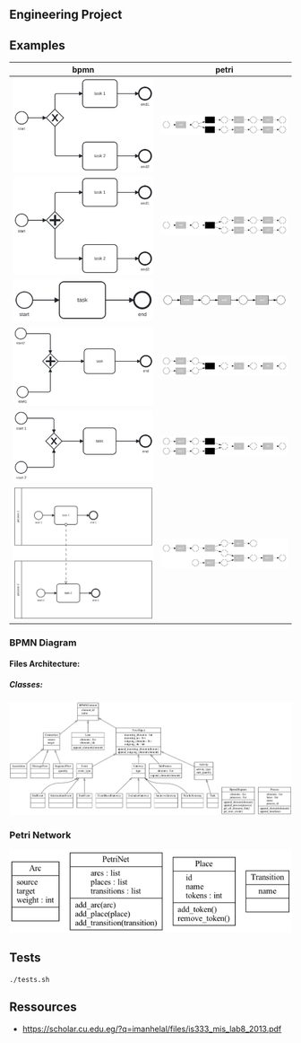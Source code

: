 ## Engineering Project

## Examples

|                                              bpmn                                              |                                              petri                                              |
|:----------------------------------------------------------------------------------------------:|:-----------------------------------------------------------------------------------------------:|
| ![start_decision_tasks_ends.svg](resources%2Fimg%2Fbpmn_parts%2Fstart_decision_tasks_ends.svg) | ![start_decision_tasks_ends.png](resources%2Fimg%2Fpetri_parts%2Fstart_decision_tasks_ends.png) |
|     ![start_fork_tasks_ends.svg](resources%2Fimg%2Fbpmn_parts%2Fstart_fork_tasks_ends.svg)     |     ![start_fork_tasks_ends.png](resources%2Fimg%2Fpetri_parts%2Fstart_fork_tasks_ends.png)     |
|            ![start_task_end.svg](resources%2Fimg%2Fbpmn_parts%2Fstart_task_end.svg)            |            ![start_task_end.png](resources%2Fimg%2Fpetri_parts%2Fstart_task_end.png)            |
|      ![starts_join_task_end.svg](resources%2Fimg%2Fbpmn_parts%2Fstarts_join_task_end.svg)      |      ![starts_join_task_end.png](resources%2Fimg%2Fpetri_parts%2Fstarts_join_task_end.png)      |
|     ![starts_merge_task_end.svg](resources%2Fimg%2Fbpmn_parts%2Fstarts_merge_task_end.svg)     |     ![starts_merge_task_end.png](resources%2Fimg%2Fpetri_parts%2Fstarts_merge_task_end.png)     |
|     ![starts_processes_ends.svg](resources%2Fimg%2Fbpmn_parts%2Fstarts_processes_ends.svg)     |     ![starts_processes_ends.png](resources%2Fimg%2Fpetri_parts%2Fstarts_processes_ends.png)     |

### BPMN Diagram

#### Files Architecture:

##### Classes:

![bpmn.png](resources/img/bpmn_classes.png)

### Petri Network

![petri.png](resources/img/petri_classes.png)

## Tests

``` shell
./tests.sh
```

## Ressources

- https://scholar.cu.edu.eg/?q=imanhelal/files/is333_mis_lab8_2013.pdf
